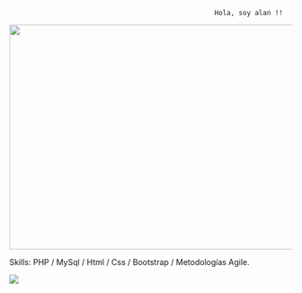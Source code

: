 
                                                       Hola, soy alan !!
<img src="https://user-images.githubusercontent.com/69437600/129463183-1ee21578-d255-45db-a22e-9a85865a5145.jpg" height="400" width="800">



Skills: PHP / MySql / Html / Css / Bootstrap / Metodologías Agile.

[<img src="https://user-images.githubusercontent.com/69437600/129463519-4af2745a-6802-484b-9b48-379eda798ba6.jpg">]("www.linkedin.com/in/alan-alzogaray")

